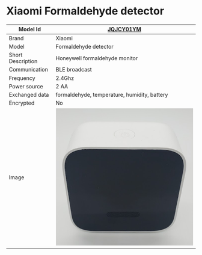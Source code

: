 # Xiaomi Formaldehyde detector

|Model Id|[JQJCY01YM](https://github.com/theengs/decoder/blob/development/src/devices/JQJCY01YM_json.h)|
|-|-|
|Brand|Xiaomi|
|Model|Formaldehyde detector|
|Short Description|Honeywell formaldehyde monitor|
|Communication|BLE broadcast|
|Frequency|2.4Ghz|
|Power source|2 AA|
|Exchanged data|formaldehyde, temperature, humidity, battery|
|Encrypted|No|
|Image|![JQJCY01YM](./../img/JQJCY01YM.png)|
